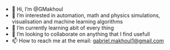 - 👋 Hi, I’m @GMakhoul
- 👀 I’m interested in automation, math and physics simulations, visualisation and machine learning algorithms
- 🌱 I’m currently learning abit of every thing
- 💞️ I’m looking to collaborate on anything that I find usefull
- 📫 How to reach me at the email: gabriel.makhoul1@gmail.com

<!---
GMakhoul/GMakhoul is a ✨ special ✨ repository because its `README.md` (this file) appears on your GitHub profile.
You can click the Preview link to take a look at your changes.
--->
